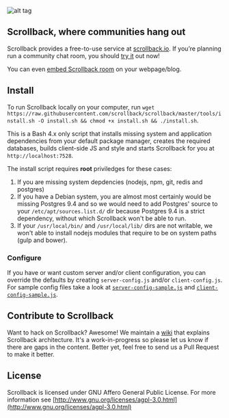 ![alt tag](http://url/to/img.png)
## Scrollback, where communities hang out

Scrollback provides a free-to-use service at [scrollback.io](http://scrollback.io). If you’re planning run a community chat room, you should [try it](https://scrollback.io/me) out now!

You can even [embed Scrollback room](https://github.com/scrollback/scrollback/wiki/Basic-Usage#embed-scrollback-room) on your webpage/blog.

## Install

To run Scrollback locally on your computer, run `wget https://raw.githubusercontent.com/scrollback/scrollback/master/tools/install.sh -O install.sh && chmod +x install.sh && ./install.sh`.

This is a Bash 4.x only script that installs missing system and application dependencies from your default package manager, creates the required databases, builds client-side JS and style and starts Scrollback for you at `http://localhost:7528`.

The install script requires __root__ priviledges for these cases:

1. If you are missing system depdencies (nodejs, npm, git, redis and postgres) 
1. If you have a Debian system, you are almost most certainly would be missing Postgres 9.4 and so we would need to add Postgres' source to your `/etc/apt/sources.list.d/` dir because Postgres 9.4 is a strict dependency, without which Scrollback won't be able to run.
2. If your `/usr/local/bin/` and `/usr/local/lib/` dirs are not writable, we won't able to install nodejs modules that require to be on system paths (gulp and bower).

### Configure

If you have or want custom server and/or client configuration, you can override the defaults by creating `server-config.js` and/or `client-config.js`. For sample config files take a look at [`server-config-sample.js`](https://github.com/scrollback/scrollback/blob/master/server-config.sample.js) and [`client-config-sample.js`](https://github.com/scrollback/scrollback/blob/master/client-config.sample.js).

## Contribute to Scrollback

Want to hack on Scrollback? Awesome! We maintain a [wiki](https://github.com/scrollback/scrollback/wiki) that explains Scrollback architecture. It's a work-in-progress so please let us know if there are gaps in the content. Better yet, feel free to send us a Pull Request to make it better.

## License

Scrollback is licensed under GNU Affero General Public License. For more information see [http://www.gnu.org/licenses/agpl-3.0.html](http://www.gnu.org/licenses/agpl-3.0.html)
